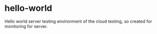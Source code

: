 # hello-world
Hello world
server testing environment of the cloud testing, so created for monitoring for server.
